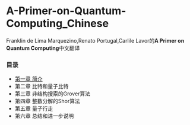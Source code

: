 # A-Primer-on-Quantum-Computing_Chinese

Franklin de Lima Marquezino,Renato Portugal,Carlile Lavor的**A Primer on Quantum Computing**中文翻译

### 目录
* [第一章 简介](./Chapter1_Introduction.md)
* 第二章 比特和量子比特
* 第三章 非结构搜索的Grover算法
* 第四章 整数分解的Shor算法
* 第五章 量子行走
* 第六章 总结和进一步说明
